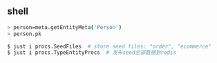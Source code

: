 ## shell
```bash
> person=meta.getEntityMeta('Person')
> person.pk
```
```bash
$ just i procs.SeedFiles  # store seed files: "order", "ecommerce"
$ just i procs.TypeEntityProcs  # 发布seed全部数据到redis
```
